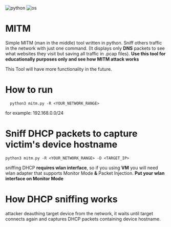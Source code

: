 ![python](https://img.shields.io/badge/Python-3.10.12-blue)
![os](https://img.shields.io/badge/OS-Linux-Yellow)
# MITM

Simple MITM (man in the middle) tool written in python.
Sniff others traffic in the network with just one command. (It displays only **DNS** packets to see what websites they visit but saving all traffic in .pcap files).
**Use this tool for educationally purposes only and see how MITM attack works**

This Tool will have more functionality in the future.

# How to run
```
  python3 mitm.py -R <YOUR_NETWORK_RANGE>
```
for example: 192.168.0.0/24
# Sniff DHCP packets to capture victim's device hostname
```
python3 mitm.py -R <YOUR_NETWORK_RANGE> -D <TARGET_IP>
```
sniffing DHCP **requires wlan interface**, so if you using **VM** you will need wlan adapter that supports Monitor Mode **&** Packet Injection.
**Put your wlan interface on Monitor Mode**

# How DHCP sniffing works
attacker deauthing target device from the network, it waits until target connects again and captures DHCP packets containing device hostname.
